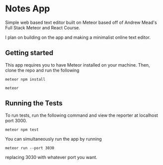 # Notes App

Simple web based text editor built on Meteor based off of Andrew Mead's Full Stack Meteor and React Course.

I plan on building on the app and making a minimalist online text editor.

## Getting started
This app requires you to have Meteor installed on your machine. Then, clone the repo and run the following

```
meteor npm install
```

```
meteor
```

## Running the Tests

To run tests, run the following command and view the reporter at localhost port 3000.

```
meteor npm test
```

You can simultaneously run the app by running

```
meteor run --port 3030
```

replacing 3030 with whatever port you want.

